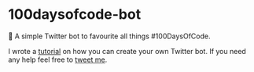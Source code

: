 # 100daysofcode-bot
🤖 A simple Twitter bot to favourite all things #100DaysOfCode.

I wrote a [tutorial](https://medium.com/@ajukco/how-i-built-a-twitter-bot-for-100daysofcode-768ef5e12405) on how you can create your own Twitter bot. If you need any help feel free to [tweet me](https://twitter.com/ajukco).
